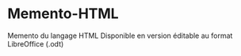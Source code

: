 # Memento-HTML

Memento du langage HTML
Disponible en version éditable au format LibreOffice (.odt)
